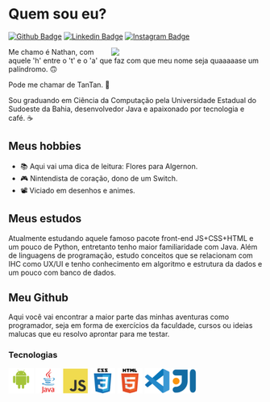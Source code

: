 # Quem sou eu?
[![Github Badge](https://img.shields.io/badge/-Github-000?style=flat-square&logo=Github&logoColor=white&link=https://github.com/natescom)](https://github.com/natescom) [![Linkedin Badge](https://img.shields.io/badge/-LinkedIn-blue?style=flat-square&logo=Linkedin&logoColor=white&link=https://www.linkedin.com/in/nathan-ferraz-6850311a1/)](https://www.linkedin.com/in/nathan-ferraz-6850311a1/) [![Instagram Badge](https://img.shields.io/badge/-Instagram-C6396E?style=flat-square&labelColor=C6396E&logo=instagram&logoColor=white&link=https://www.instagram.com/tantan.mkv/)](https://www.instagram.com/tantan.mkv/)

<img align="right" src="https://external-content.duckduckgo.com/iu/?u=http%3A%2F%2F25.media.tumblr.com%2Ftumblr_lxwjgpyIL41qftw0ho1_500.gif&f=1&nofb=1" width=300/>Me chamo é Nathan, com aquele 'h' entre o 't' e o 'a' que faz com que meu nome seja quaaaaase um palíndromo. 🙃 

Pode me chamar de TanTan. 🍉 

Sou graduando em Ciência da Computação pela Universidade Estadual do Sudoeste da Bahia, desenvolvedor Java e apaixonado por tecnologia e café. ☕




## Meus hobbies

- 📚 Aqui vai uma dica de leitura: Flores para Algernon.
- 🎮 Nintendista de coração, dono de um Switch. 
- 📽 Viciado em desenhos e animes. 

## Meus estudos

Atualmente estudando aquele famoso pacote front-end JS+CSS+HTML e um pouco de Python, entretanto tenho maior familiaridade com Java. Além de linguagens de programação, estudo conceitos que se relacionam com IHC como UX/UI e tenho conhecimento em algoritmo e estrutura da dados e um pouco com banco de dados.

## Meu Github

Aqui você vai encontrar a maior parte das minhas aventuras como programador, seja em forma de exercícios  da faculdade, cursos ou ideias malucas que eu resolvo aprontar para me testar. 

### Tecnologias

<p align="left">
    <img src="https://raw.githubusercontent.com/devicons/devicon/master/icons/android/android-original-wordmark.svg" alt="Android" width="50" height="50" />     
	<img src="https://raw.githubusercontent.com/devicons/devicon/master/icons/java/java-original-wordmark.svg" alt="Java" width="50" height="50" />
	<img src="https://raw.githubusercontent.com/devicons/devicon/master/icons/javascript/javascript-original.svg" alt="JavaScript" width="50" height="50" /> 
	<img src="https://raw.githubusercontent.com/devicons/devicon/master/icons/css3/css3-original-wordmark.svg" alt="CSS" width="50" height="50" /> 
    <img src="https://raw.githubusercontent.com/devicons/devicon/master/icons/html5/html5-original-wordmark.svg" alt="HTML5" width="50" height="50" /> 
    <img src="https://raw.githubusercontent.com/devicons/devicon/master/icons/vscode/vscode-original.svg" alt="VsCode" width="50" height="50" />    
	<img src="https://raw.githubusercontent.com/devicons/devicon/master/icons/intellij/intellij-original.svg" alt="VsCode" width="50" height="50" />     
</p>
